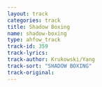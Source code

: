 ```yaml
---
layout: track
categories: track
title: Shadow Boxing
name: shadow-boxing
type: ahfow_track
track-id: 359
track-lyrics: 
track-author: Krukowski/Yang
track-sort: "SHADOW BOXING"
track-original: 
---
```

